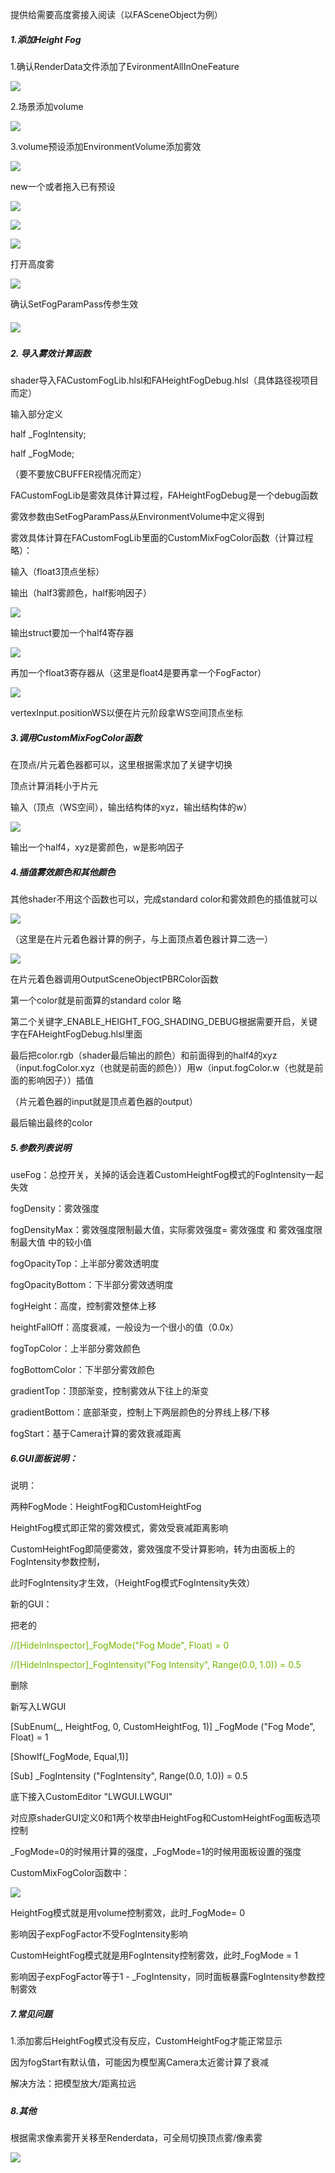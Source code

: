 提供给需要高度雾接入阅读（以FASceneObject为例）

##### 1.添加Height Fog
1.确认RenderData文件添加了EvironmentAllInOneFeature 

![](https://cdn.nlark.com/yuque/0/2024/png/45145007/1723110196985-3a56bef2-1404-43c2-8a9f-1e904a8bb16d.png)



2.场景添加volume

![](https://cdn.nlark.com/yuque/0/2024/png/45145007/1723623142219-83d16f98-e77b-4e99-a737-6931a0736661.png)

3.volume预设添加EnvironmentVolume添加雾效

![](https://cdn.nlark.com/yuque/0/2024/png/45145007/1723629722762-ad11eb14-fb4e-4609-aa9a-3cea0da49389.png)

new一个或者拖入已有预设

![](https://cdn.nlark.com/yuque/0/2024/png/45145007/1723623225352-8a03407d-7fd9-4328-8ed8-7611315999d7.png)

![](https://cdn.nlark.com/yuque/0/2024/png/45145007/1723623297194-aba117c8-3091-40af-81d4-503a2bc3410a.png)

![](https://cdn.nlark.com/yuque/0/2024/png/45145007/1723623312773-db56b677-1e89-48fe-b081-4357b95e2244.png)

打开高度雾

![](https://cdn.nlark.com/yuque/0/2024/png/45145007/1723107515786-0f671237-1cbb-4f3f-90bd-c0a5f88eaa2f.png)

确认SetFogParamPass传参生效

##### ![](https://cdn.nlark.com/yuque/0/2024/png/45145007/1723025945974-2e5607ce-166f-4c50-ad31-79a30aa49473.png)
##### 2. 导入雾效计算函数
shader导入FACustomFogLib.hlsl和FAHeightFogDebug.hlsl（具体路径视项目而定）

输入部分定义

half _FogIntensity;

half _FogMode;

（要不要放CBUFFER视情况而定）

FACustomFogLib是雾效具体计算过程，FAHeightFogDebug是一个debug函数

雾效参数由SetFogParamPass从EnvironmentVolume中定义得到

雾效具体计算在FACustomFogLib里面的CustomMixFogColor函数（计算过程略）：

输入（float3顶点坐标）

输出（half3雾颜色，half影响因子）

![](https://cdn.nlark.com/yuque/0/2024/png/45145007/1723109614845-7d191cfb-527c-48cb-b6e8-b0d8aa770ae8.png)

输出struct要加一个half4寄存器

![](https://cdn.nlark.com/yuque/0/2024/png/45145007/1723518989261-1ce25227-5c67-4d1f-bef7-ec53e58ea08a.png)

再加一个float3寄存器从（这里是float4是要再拿一个FogFactor）

![](https://cdn.nlark.com/yuque/0/2024/png/45145007/1723519027008-e2cd0b75-6c97-4ed5-9fa5-1c454fe7c3fd.png)

vertexInput.positionWS以便在片元阶段拿WS空间顶点坐标

##### 3.调用CustomMixFogColor函数
在顶点/片元着色器都可以，这里根据需求加了关键字切换

顶点计算消耗小于片元

输入（顶点（WS空间），输出结构体的xyz，输出结构体的w）

![](https://cdn.nlark.com/yuque/0/2024/png/45145007/1723107708347-22ba6ae6-bf18-4117-9574-5098903eb579.png)

输出一个half4，xyz是雾颜色，w是影响因子

##### 4.插值雾效颜色和其他颜色
其他shader不用这个函数也可以，完成standard color和雾效颜色的插值就可以

![](https://cdn.nlark.com/yuque/0/2024/png/45145007/1723179963842-9a01eef4-6977-4e80-aafc-6f2ea74fc21b.png)

（这里是在片元着色器计算的例子，与上面顶点着色器计算二选一）



![](https://cdn.nlark.com/yuque/0/2024/png/45145007/1723107810275-d3f772f8-a33c-421d-9db5-31a0fb1718af.png)

在片元着色器调用OutputSceneObjectPBRColor函数

第一个color就是前面算的standard color 略

第二个关键字_ENABLE_HEIGHT_FOG_SHADING_DEBUG根据需要开启，关键字在FAHeightFogDebug.hlsl里面

最后把color.rgb（shader最后输出的颜色）和前面得到的half4的xyz（input.fogColor.xyz（也就是前面的颜色））用w（input.fogColor.w（也就是前面的影响因子））插值

（片元着色器的input就是顶点着色器的output）

最后输出最终的color





##### 5.参数列表说明
useFog：总控开关，关掉的话会连着CustomHeightFog模式的FogIntensity一起失效

fogDensity：雾效强度

fogDensityMax：雾效强度限制最大值，实际雾效强度= 雾效强度 和 雾效强度限制最大值 中的较小值

fogOpacityTop：上半部分雾效透明度

fogOpacityBottom：下半部分雾效透明度

fogHeight：高度，控制雾效整体上移

heightFallOff：高度衰减，一般设为一个很小的值（0.0x）

fogTopColor：上半部分雾效颜色

fogBottomColor：下半部分雾效颜色

gradientTop：顶部渐变，控制雾效从下往上的渐变

gradientBottom：底部渐变，控制上下两层颜色的分界线上移/下移

fogStart：基于Camera计算的雾效衰减距离



##### 6.GUI面板说明：
说明：

两种FogMode：HeightFog和CustomHeightFog

HeightFog模式即正常的雾效模式，雾效受衰减距离影响

CustomHeightFog即简便雾效，雾效强度不受计算影响，转为由面板上的FogIntensity参数控制，

此时FogIntensity才生效，（HeightFog模式FogIntensity失效）



新的GUI：

把老的

<font style="color:#74B602;">  //[HideInInspector]_FogMode("Fog Mode", Float) = 0</font>

<font style="color:#74B602;">//[HideInInspector]_FogIntensity("Fog Intensity", Range(0.0, 1.0)) = 0.5</font>

删除

新写入LWGUI

[SubEnum(_, HeightFog, 0, CustomHeightFog, 1)] _FogMode ("Fog Mode", Float) = 1

[ShowIf(_FogMode, Equal,1)]

[Sub] _FogIntensity ("FogIntensity", Range(0.0, 1.0)) = 0.5

底下接入CustomEditor "LWGUI.LWGUI"

对应原shaderGUI定义0和1两个枚举由HeightFog和CustomHeightFog面板选项控制

_FogMode=0的时候用计算的强度，_FogMode=1的时候用面板设置的强度

CustomMixFogColor函数中：

![](https://cdn.nlark.com/yuque/0/2024/png/45145007/1723026044872-3309b06a-1f6f-438c-ae20-999125a595ad.png)



HeightFog模式就是用volume控制雾效，此时_FogMode= 0

影响因子expFogFactor不受FogIntensity影响

CustomHeightFog模式就是用FogIntensity控制雾效，此时_FogMode = 1

影响因子expFogFactor等于1 - _FogIntensity，同时面板暴露FogIntensity参数控制雾效



##### 7.常见问题
1.添加雾后HeightFog模式没有反应，CustomHeightFog才能正常显示

因为fogStart有默认值，可能因为模型离Camera太近雾计算了衰减

解决方法：把模型放大/距离拉远

##### 
##### 8.其他
根据需求像素雾开关移至Renderdata，可全局切换顶点雾/像素雾

![](https://cdn.nlark.com/yuque/0/2024/png/45145007/1723186340286-5ea104be-94a0-44c8-b7e5-11941affd921.png)














